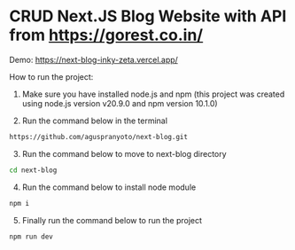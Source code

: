 # CRUD Next.JS Blog Website with API from https://gorest.co.in/

Demo: https://next-blog-inky-zeta.vercel.app/

How to run the project:

1. Make sure you have installed node.js and npm (this project was created using node.js version v20.9.0 and npm version 10.1.0)
   
2. Run the command below in the terminal
```bash
https://github.com/aguspranyoto/next-blog.git
```

3. Run the command below to move to next-blog directory
```bash
cd next-blog
```

4. Run the command below to install node module
```bash
npm i
```

5. Finally run the command below to run the project
```bash
npm run dev
```
